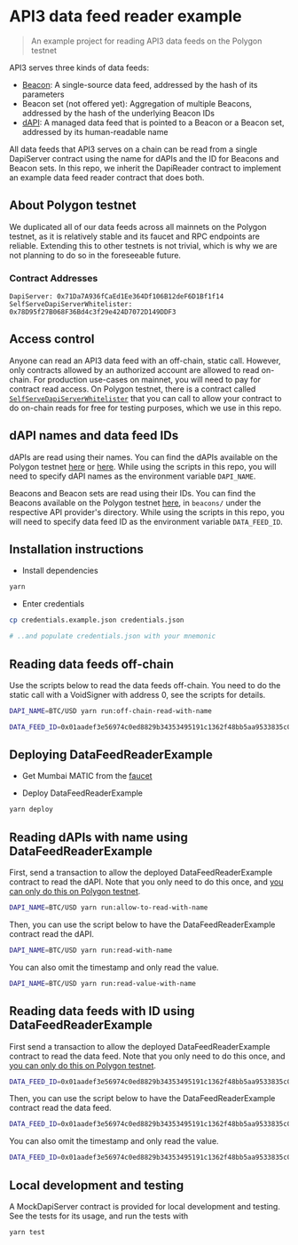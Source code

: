 # API3 data feed reader example

> An example project for reading API3 data feeds on the Polygon testnet

API3 serves three kinds of data feeds:

- [Beacon](https://medium.com/api3/beacons-building-blocks-for-web3-data-connectivity-df6ad3eb5763): A single-source
  data feed, addressed by the hash of its parameters
- Beacon set (not offered yet): Aggregation of multiple Beacons, addressed by the hash of the underlying Beacon IDs
- [dAPI](https://medium.com/api3/dapis-apis-for-dapps-53b83f8d2493): A managed data feed that is pointed to a Beacon or
  a Beacon set, addressed by its human-readable name

All data feeds that API3 serves on a chain can be read from a single DapiServer contract using the name for dAPIs and
the ID for Beacons and Beacon sets. In this repo, we inherit the DapiReader contract to implement an example data feed
reader contract that does both.

## About Polygon testnet

We duplicated all of our data feeds across all mainnets on the Polygon testnet, as it is relatively stable and its
faucet and RPC endpoints are reliable. Extending this to other testnets is not trivial, which is why we are not planning
to do so in the foreseeable future.

### Contract Addresses
```
DapiServer: 0x71Da7A936fCaEd1Ee364Df106B12deF6D1Bf1f14
SelfServeDapiServerWhitelister: 0x78D95f27B068F36Bd4c3f29e424D7072D149DDF3
```

## Access control

Anyone can read an API3 data feed with an off-chain, static call. However, only contracts allowed by an authorized
account are allowed to read on-chain. For production use-cases on mainnet, you will need to pay for contract read
access. On Polygon testnet, there is a contract called [`SelfServeDapiServerWhitelister`](https://mumbai.polygonscan.com/address/0x78D95f27B068F36Bd4c3f29e424D7072D149DDF3#writeContract) that you can call to allow your contract to do on-chain reads for free
for testing purposes, which we use in this repo.

## dAPI names and data feed IDs

dAPIs are read using their names. You can find the dAPIs available on the Polygon testnet
[here](https://docs.api3.org/dapis/reference/dapi-browser.html) or
[here](https://github.com/api3dao/operations/blob/main/data/dapis/polygon-testnet.json). While using the scripts in this
repo, you will need to specify dAPI names as the environment variable `DAPI_NAME`.

Beacons and Beacon sets are read using their IDs. You can find the Beacons available on the Polygon testnet
[here](https://github.com/api3dao/operations/tree/main/data/apis), in `beacons/` under the respective API provider's
directory. While using the scripts in this repo, you will need to specify data feed ID as the environment variable
`DATA_FEED_ID`.

## Installation instructions

- Install dependencies

```sh
yarn
```

- Enter credentials

```sh
cp credentials.example.json credentials.json

# ..and populate credentials.json with your mnemonic
```

## Reading data feeds off-chain

Use the scripts below to read the data feeds off-chain. You need to do the static call with a VoidSigner with address 0,
see the scripts for details.

```sh
DAPI_NAME=BTC/USD yarn run:off-chain-read-with-name

DATA_FEED_ID=0x01aadef3e56974c0ed8829b34353495191c1362f48bb5aa9533835c00cb2a7af yarn run:off-chain-read-with-id
```

## Deploying DataFeedReaderExample

- Get Mumbai MATIC from the [faucet](https://faucet.polygon.technology/)

- Deploy DataFeedReaderExample

```sh
yarn deploy
```

## Reading dAPIs with name using DataFeedReaderExample

First, send a transaction to allow the deployed DataFeedReaderExample contract to read the dAPI. Note that you only need
to do this once, and [you can only do this on Polygon testnet](#access-control).

```sh
DAPI_NAME=BTC/USD yarn run:allow-to-read-with-name
```

Then, you can use the script below to have the DataFeedReaderExample contract read the dAPI.

```sh
DAPI_NAME=BTC/USD yarn run:read-with-name
```

You can also omit the timestamp and only read the value.

```sh
DAPI_NAME=BTC/USD yarn run:read-value-with-name
```

## Reading data feeds with ID using DataFeedReaderExample

First send a transaction to allow the deployed DataFeedReaderExample contract to read the data feed. Note that you only
need to do this once, and [you can only do this on Polygon testnet](#access-control).

```sh
DATA_FEED_ID=0x01aadef3e56974c0ed8829b34353495191c1362f48bb5aa9533835c00cb2a7af yarn run:allow-to-read-with-id
```

Then, you can use the script below to have the DataFeedReaderExample contract read the data feed.

```sh
DATA_FEED_ID=0x01aadef3e56974c0ed8829b34353495191c1362f48bb5aa9533835c00cb2a7af yarn run:read-with-id
```

You can also omit the timestamp and only read the value.

```sh
DATA_FEED_ID=0x01aadef3e56974c0ed8829b34353495191c1362f48bb5aa9533835c00cb2a7af yarn run:read-value-with-id
```

## Local development and testing

A MockDapiServer contract is provided for local development and testing. See the tests for its usage, and run the tests
with

```sh
yarn test
```
